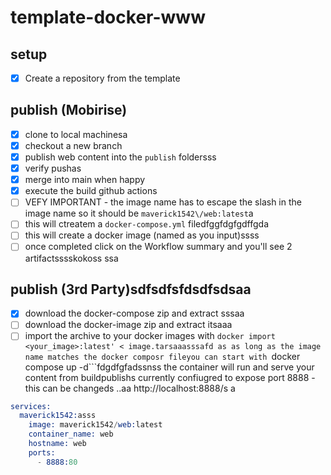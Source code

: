 # template-docker-www

## setup
- [X] Create a repository from the template

## publish (Mobirise)
- [X] clone to local machinesa
- [X] checkout a new branch
- [X] publish web content into the ```publish``` foldersss
- [x] verify pushas
- [X] merge into main when happy
- [X] execute the build github actions
- [ ]   VEFY IMPORTANT - the image name has to escape the slash in the image name so it should be ```maverick1542\/web:latest```a
- [ ] this will ctreatem a ```docker-compose.yml``` filedfggfdgfgdffgda
- [ ] this will create a docker image (named as you input)ssss
- [ ] once completed click on the Workflow summary and you'll see 2 artifactsssskokoss
ssa
## publish (3rd Party)sdfsdfsfdsdfsdsaa
- [X] download the docker-compose zip and extract sssaa
- [ ] download the docker-image zip and extract itsaaa
- [ ] import the archive to your docker images with ```docker import <your_image>:latest' < image.tarsaaasssafd
as
as long as the image name matches the docker composr fileyou can start with ```docker compose up -d```fdgdfgfadssnss
the container will run and serve your content from buildpublishs
currently confiugred to expose port 8888 - this can be changeds
..aa 
http://localhost:8888/s
a
```s
services:
  maverick1542:asss
    image: maverick1542/web:latest
    container_name: web
    hostname: web
    ports:
      - 8888:80
```
